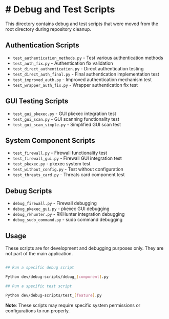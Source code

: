 # # Debug and Test Scripts

This directory contains debug and test scripts that were moved from the root directory during repository cleanup.

## Authentication Scripts

- `test_authentication_methods.py` - Test various authentication methods
- `test_auth_fix.py` - Authentication fix validation
- `test_direct_authentication.py` - Direct authentication testing
- `test_direct_auth_final.py` - Final authentication implementation test
- `test_improved_auth.py` - Improved authentication mechanism test
- `test_wrapper_auth_fix.py` - Wrapper authentication fix test

## GUI Testing Scripts

- `test_gui_pkexec.py` - GUI pkexec integration test
- `test_gui_scan.py` - GUI scanning functionality test
- `test_gui_scan_simple.py` - Simplified GUI scan test

## System Component Scripts

- `test_firewall.py` - Firewall functionality test
- `test_firewall_gui.py` - Firewall GUI integration test
- `test_pkexec.py` - pkexec system test
- `test_without_config.py` - Test without configuration
- `test_threats_card.py` - Threats card component test

## Debug Scripts

- `debug_firewall.py` - Firewall debugging
- `debug_pkexec_gui.py` - pkexec GUI debugging
- `debug_rkhunter.py` - RKHunter integration debugging
- `debug_sudo_command.py` - sudo command debugging

## Usage

These scripts are for development and debugging purposes only.
They are not part of the main application.

```bash

## Run a specific debug script

Python dev/debug-scripts/debug_[component].py

## Run a specific test script

Python dev/debug-scripts/test_[feature].py
```

**Note**: These scripts may require specific system permissions or configurations to run properly.
